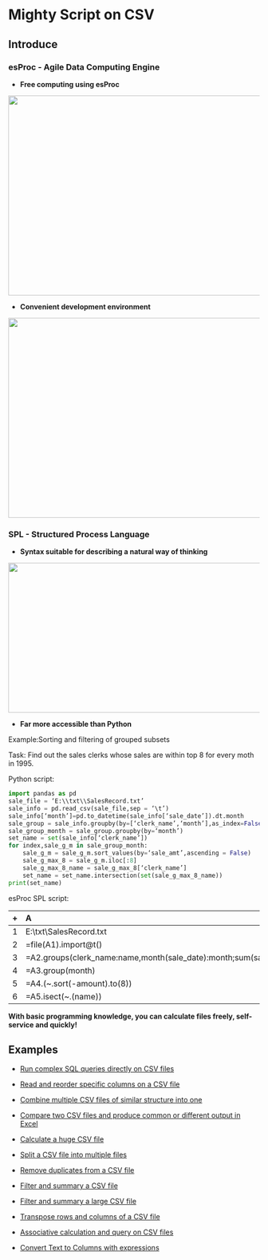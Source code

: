 # Mighty Script on CSV

## Introduce 

### esProc - Agile Data Computing Engine

- **Free computing using esProc**

<img src="http://www.raqsoft.com/html/file-processor/file-processor-4.png" width="800" height="400">

<br>

- **Convenient development environment**

<img src="http://www.raqsoft.com/html/file-processor/file-processor-5.png" width="800" height="400">

<br>

### SPL - Structured Process Language

- **Syntax suitable for describing a natural way of thinking**

<img src="http://www.raqsoft.com/html/file-processor/file-processor-7.png"  width="800" height="300">


- **Far more accessible than Python**

Example:Sorting and filtering of grouped subsets

Task: Find out the sales clerks whose sales are within top 8 for every moth in 1995.

Python script:
```python
import pandas as pd
sale_file = ‘E:\\txt\\SalesRecord.txt’
sale_info = pd.read_csv(sale_file,sep = ‘\t’)
sale_info[‘month’]=pd.to_datetime(sale_info[‘sale_date’]).dt.month
sale_group = sale_info.groupby(by=[‘clerk_name’,‘month’],as_index=False).sum()
sale_group_month = sale_group.groupby(by=‘month’)
set_name = set(sale_info[‘clerk_name’])
for index,sale_g_m in sale_group_month:
    sale_g_m = sale_g_m.sort_values(by=‘sale_amt’,ascending = False)
    sale_g_max_8 = sale_g_m.iloc[:8]
    sale_g_max_8_name = sale_g_max_8[‘clerk_name’]
    set_name = set_name.intersection(set(sale_g_max_8_name))
print(set_name)
```
esProc SPL script:

|+|A|
|:-|:-|
|1|E:\\txt\\SalesRecord.txt|
|2|=file(A1).import@t()|
|3|=A2.groups(clerk_name:name,month(sale_date):month;sum(sale_amt):amount)|
|4|=A3.group(month)|
|5|=A4.(\~.sort(-amount).to(8))|
|6|=A5.isect(\~.(name))|


**With basic programming knowledge, you can calculate files freely, self-service and quickly!**

## Examples

- [Run complex SQL queries directly on CSV files](run-sql-over-csv&xls.md)

- [Read and reorder specific columns on a CSV file](read-reorder-columns-CVS-file.md)

- [Combine multiple CSV files of similar structure into one](combine-multiple-CSVs-into-one.md)

- [Compare two CSV files and produce common or different output in Excel](compare-two-CSV-files.md)

- [Calculate a huge CSV file](calculate-a-huge-text-file.md)

- [Split a CSV file into multiple files](split-a-csv-file-into-multiple-files.md)

- [Remove duplicates from a CSV file](remove-duplicates-from-csv.md)

- [Filter and summary a CSV file](fiter-and-summary-csv.md)

- [Filter and summary a large CSV file](filter-and-summary-a-large-CSV-file.md)

- [Transpose rows and columns of a CSV file](transpose-rows-columns-CSV-file.md)

- [Associative calculation and query on CSV files](associative-calculation-on-CSVs.md)

- [Convert Text to Columns with expressions](convert-text-to-columns.md)





